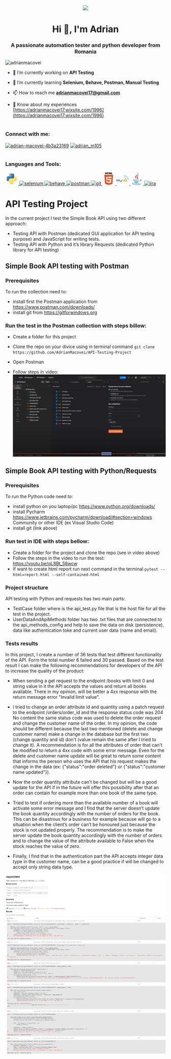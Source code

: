 <div id="header" align="center">
  <img src="https://media.giphy.com/media/M9gbBd9nbDrOTu1Mqx/giphy.gif" width="100"/>
</div>
<h1 align="center">Hi 👋, I'm Adrian</h1>
<h3 align="center">A passionate automation tester and python developer from Romania</h3>

<p align="left"> <img src="https://komarev.com/ghpvc/?username=adrianmacovei&label=Profile%20views&color=0e75b6&style=flat" alt="adrianmacovei" /> </p>

- 🔭 I’m currently working on **API Testing**

- 🌱 I’m currently learning **Selenium, Behave, Postman, Manual Testing**

- 📫 How to reach me **adrianmacovei17@gmail.com**

- 📄 Know about my experiences [https://adrianmacovei17.wixsite.com/1996](https://adrianmacovei17.wixsite.com/1996)

#

<h3 align="left">Connect with me:</h3>
<p align="left">
<a href="https://linkedin.com/in/adrian-macovei-4b3a23169" target="blank"><img align="center" src="https://raw.githubusercontent.com/rahuldkjain/github-profile-readme-generator/master/src/images/icons/Social/linked-in-alt.svg" alt="adrian-macovei-4b3a23169" height="30" width="40" /></a>
<a href="https://instagram.com/adrian_m105" target="blank"><img align="center" src="https://raw.githubusercontent.com/rahuldkjain/github-profile-readme-generator/master/src/images/icons/Social/instagram.svg" alt="adrian_m105" height="30" width="40" /></a>
</p>

#

<h3 align="left">Languages and Tools:</h3>
<p align="left"> <a href="https://www.python.org" target="_blank" rel="noreferrer"> <img src="https://raw.githubusercontent.com/devicons/devicon/master/icons/python/python-original.svg" alt="python" width="40" height="40"/> </a> <a href="https://www.selenium.dev" target="_blank" rel="noreferrer"> <img src="https://raw.githubusercontent.com/detain/svg-logos/780f25886640cef088af994181646db2f6b1a3f8/svg/selenium-logo.svg" alt="selenium" width="40" height="40"/> </a> <a href="https://pypi.org/project/behave/" target="_blank" rel="noreferrer"> <img src="https://avatars.githubusercontent.com/u/3344102?v=4&s=160" alt="behave" width="40" height="40"/> </a> <a href="https://postman.com" target="_blank" rel="noreferrer"> <img src="https://www.vectorlogo.zone/logos/getpostman/getpostman-icon.svg" alt="postman" width="40" height="40"/> </a> <a href="https://git-scm.com/" target="_blank" rel="noreferrer"> <img src="https://www.vectorlogo.zone/logos/git-scm/git-scm-icon.svg" alt="git" width="40" height="40"/> </a> <a href="https://www.w3.org/html/" target="_blank" rel="noreferrer"> <img src="https://raw.githubusercontent.com/devicons/devicon/master/icons/html5/html5-original-wordmark.svg" alt="html5" width="40" height="40"/> </a> <a href="https://www.mysql.com/" target="_blank" rel="noreferrer"> <img src="https://raw.githubusercontent.com/devicons/devicon/master/icons/mysql/mysql-original-wordmark.svg" alt="mysql" width="40" height="40"/> <a href="https://www.java.com" target="_blank" rel="noreferrer"> <img src="https://raw.githubusercontent.com/devicons/devicon/master/icons/java/java-original.svg" alt="java" width="40" height="40"/> </a> <a href="https://www.atlassian.com/software/jira" target="_blank" rel="noreferrer"> <img src="https://logos-world.net/wp-content/uploads/2021/02/Jira-Emblem-700x394.png" alt="jira" width="40" height="40"/> </a></p>


# API Testing Project

In the current project I test the Simple Book API using two different approach:
-	Testing API with Postman (dedicated GUI application for API testing purpose) and JavaScript for writing tests.
-	Testing API with Python and it’s library Requests (dedicated Python library for API testing)


## Simple Book API testing with  Postman

### Prerequisites
To run the collection need to:
- install first the Postman application from https://www.postman.com/downloads/
- install git from https://gitforwindows.org

### Run the test in the Postman collection with steps billow:
- Create a folder for this project

- Clone the repo on your divice using in terminal command `git clone https://github.com/AdrianMacovei/API-Testing-Project`

- Open Postman

- Follow steps in video:
[![Postman video](https://github.com/AdrianMacovei/data-and-images-for-my-repos/blob/main/-182-Run-Postman-Collection-YouTube.png)](https://youtu.be/k31uzXQ7Dhw)

## Simple Book API testing with Python/Requests

### Prerequisites
To run the Python code need to:
- install python on you laptop/pc https://www.python.org/downloads/
- install Pycharm https://www.jetbrains.com/pycharm/download/#section=windows Community or other IDE (ex Visual Studio Code)
- install git (link above)

### Run test in IDE with steps bellow:
- Create a folder for the project and clone the repo (see in video above)
- Follow the steps in the video to run the test: https://youtu.be/qL8Bt_58wcw
- If want to create html report run next command in the terminal `pytest --html=report.html --self-contained-html`

### Project structure
 API testing with Python and requests has two main parts:
-	TestCase folder where is the api_test.py file that is the host file for all the test in the project.
-	UserDataAndApiMethods folder has two .txt files that are connected to the api_methods_config and help to save the data on disk (persistence), data like authentication toke and current user data (name and email).


### Tests results

In this project, I create a number of 36 tests that test different functionality of the API. Form the total number 6 failed and 30 passed.
Based on the test result I can make the following recommendations for developers of the API to increase the quality of the product:

- When sending a get request to the endpoint /books with limit 0 and string value in it the API accepts the values and return all books available. There 
  in my opinion, will be better a 4xx response with the return message error "Invalid limit value".

- I tried to change an order attribute id and quantity using a patch request to the endpoint /orders/order_id and the response status code was 204 No content
  the same status code was used to delete the order request and change the customer name of the order. In my opinion, the code should be different because the last two   mentioned (delete and change customer name) make a change in the database but the first two (change quantity and id) don't (value remain the same after I tried to     change it). 
  A recommendation is for all the attributes of order that can't be modified to return a 4xx code with some error message. Even for the delete and customer name update 
  will be great to return some content that informs the person who uses the API that his request makes the change in the data (ex: {"status":"order deleted"} or
  {"status":"customer name updated"}).

  
- Now the order quantity attribute can't be changed but will be a good update for the API if in the future will offer this possibility after that an order can contain   for example more than one book of the same type.
  
- Tried to test if ordering more than the available number of a book will activate some error message and I find that the server doesn’t update the book quantity accordingly with the number of orders for the book. This can be disastrous for a business for example because will go to a situation when the client’s order can’t be honoured just because the stock is not updated properly. The recommendation is to make the server update the book quantity accordingly with the number of orders and to change the value of the attribute available to False when the stock reaches the value of zero.
  
- Finally, I find that in the authentication part the API accepts integer data type in the customer name, can be a good practice if will be changed to accept only string data type.
  
![alt text](https://github.com/AdrianMacovei/data-and-images-for-my-repos/blob/main/report-html%20(5).png)


